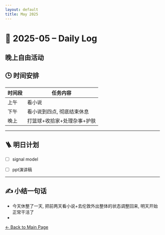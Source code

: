 ```yaml
---
layout: default
title: May 2025
---
```


# 📅 2025-05 – Daily Log


晚上自由活动
---
## 🕒 时间安排

| 时间段 | 任务内容 |
|--------|----------| 
| 上午 | 看小说 |
| 下午 | 看小说到四点, 彻底结束休息  | 
| 晚上 | 打篮球+收拾家+处理杂事+护肤 |



---


## 🪜 明日计划
- [ ] signal model
- [ ] ppt演讲稿



---

## ✍️ 小结一句话
- 今天休整了一天, 把前两天看小说+去伦敦外出整体的状态调整回来, 明天开始正常干活了
- 


[← Back to Main Page](/index.md)
 
